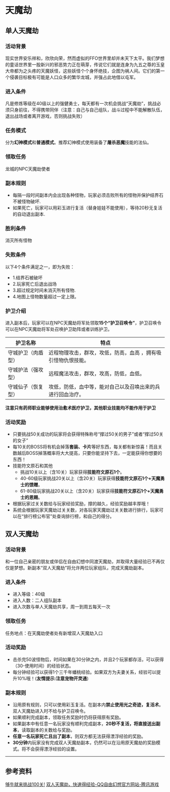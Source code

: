 # 天魔劫

## 单人天魔劫
### 活动背景
现实世界安乐祥和，欣欣向荣，然而虚拟的FFO世界里却并未天下太平。我们梦想的童话世界里一股新兴的邪恶势力正在萌芽，传说它们就是连身为九五之尊的玉皇大帝都为之头疼的天魔妖怪，这些妖怪个个身怀绝技，企图为祸人间。它们的第一个侵袭目标极有可能是人口众多的繁华龙城，并强占此地借以屯军。

### 进入条件
凡是修炼等级在40级以上的强健勇士，每天都有一次机会挑战“天魔劫”，挑战必须只身前往，不得携带同伴（注意：自己与自己组队，战斗过程中不能解散队伍，退出战场或者离开游戏，否则挑战失败）

### 任务模式
分为**幻神模式**和**普通模式**。推荐幻神模式使用装备了**屠杀恶魔**技能的法仙。

### 领取任务
龙城的NPC天魔劫使者

### 副本规则
+ 每隔一段时间副本内会出现各种怪物，玩家必须击败所有的怪物并保护结界石不被怪物破坏.
+ 如果死亡，玩家可以用彩玉进行复活（替身娃娃不能使用），等待20秒无复活的自动退出副本.

### 胜利条件
消灭所有怪物

### 失败条件
以下4个条件满足之一，即为失败：

+ 1.结界石被破坏
+ 2.玩家死亡后退出战场
+ 3.超过规定时间未消灭所有怪物.
+ 4.地图上怪物数量超过一定上限。

### 护卫介绍
进入副本后，玩家可以在NPC天魔劫将军处领取**15个“护卫召唤令”**，护卫召唤令可以在NPC天魔劫将军处召唤护卫助阵或者训练护卫。

|护卫名称 | 特点 |
| --- | --- |
| 守城护卫（肉盾型） | 近程物理攻击，群攻，攻低，防高，血高 ，拥有吸引怪物仇恨技能。|
| 守城护法（强攻型） | 远程魔法攻击，群攻，攻高，防低，血低。 |
| 守城仙子（恢复型） | 攻低，防低，血中等，能对自己以及召唤出来的兵进行回血治疗。|

**注意只有药师职业能够使用治愈术医疗护卫，其他职业技能均不能作用于护卫**

### 活动奖励
+ 只要挑战50关成功的玩家将会获得特殊称号“撑过50关的男子”或者“撑过50关的女子”
+ 每10关的BOSS将有机会掉落**套装、卡片**等好东西，每关都有新惊喜！而且关数越后BOSS掉落概率将大大提高，只要你能坚持下去，一定能获得你想要的东西！
+ 技能符文原石和其他
    - 挑战10关以上（含10关）玩家获得**技能符文原石1个**。
    - 40-60级玩家挑战20关以上（含20关）玩家获得**技能符文原石1个+天魔勇士的馈赠**。
    - 61-80级玩家挑战20关以上（含20关）玩家获得**技能符文原石1个+天魔勇士的恩赐**。
+ 根据玩家过关关数给与玩家经验奖励，撑的越久，经验奖励越丰厚哦！
+ 系统会根据玩家天魔劫过关关数，对各玩家天魔劫过关关数进行排行，玩家可以在“排行榜公布官”处查询排行榜，和自己的得分。


## 双人天魔劫
### 活动背景 
和一位自己亲密的朋友或伴侣在自由幻想中同渡天魔劫，并取得大量经验已不再仅仅是梦想。新副本“双人天魔劫”将允许两位玩家组队，完成天魔劫副本。

### 进入条件
+ 进入等级：40级
+ 进入人数：二人组队副本
+ 进入次数与单人天魔劫共享，周一到周五每天一次
  
### 领取任务
任务地点：在天魔劫使者处有新增双人天魔劫入口

### 活动奖励
+ 击杀完50波怪物后，时间如果在30分钟之内，并且2个玩家都存活，可以获得（30-使用时间）的经验状态。
+ 每分钟经验可以获得1个三千年蟠桃经验。如果双方为夫妻关系，经验可以提升10%哦！(**友情提示:注意宠物开灵通**)

### 副本规则
+ 沿用原有规则，只可以使用彩玉复活。在副本内**禁止使用光之奇迹，复活术**。双人天魔劫进入时不给与护卫召唤令。
+ 如果顺利完成副本，领取任务奖励时仍将获得原有奖励。
+ 如果副本中有任意一名玩家没有顺利完成副本，**20秒不复活，将直接送出副本**，读取副本的关数给与奖励。
+ **任意一名玩家死亡且出了副本**，则双方都无法获得漂浮经验的奖励。
+ **30分钟**内玩家没有完成双人天魔劫副本，仍然可以在沿用原天魔劫的奖励模式。将不会获得漂浮经验的设置。

---
## 参考资料 
[够牛就来挑战100关!](http://ffo.qq.com/act/a20081223dtfb/index.htm)
[双人天魔劫，快速得经验-QQ自由幻想官方网站-腾讯游戏](http://ffo.qq.com/act/a20111219srt/)